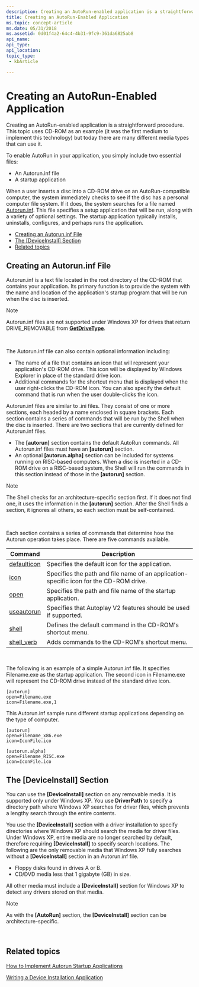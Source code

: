 ```yaml
---
description: Creating an AutoRun-enabled application is a straightforward procedure. This topic uses CD-ROM as an example (it was the first medium to implement this technology) but today there are many different media types that can use it.
title: Creating an AutoRun-Enabled Application
ms.topic: concept-article
ms.date: 05/31/2018
ms.assetid: 0d01f4a2-64c4-4b31-9fc9-361da6825ab8
api_name: 
api_type: 
api_location: 
topic_type: 
 - kbArticle

---
```


# Creating an AutoRun-Enabled Application

Creating an AutoRun-enabled application is a straightforward procedure. This topic uses CD-ROM as an example (it was the first medium to implement this technology) but today there are many different media types that can use it.

To enable AutoRun in your application, you simply include two essential files:

-   An Autorun.inf file
-   A startup application

When a user inserts a disc into a CD-ROM drive on an AutoRun-compatible computer, the system immediately checks to see if the disc has a personal computer file system. If it does, the system searches for a file named [Autorun.inf](#creating-an-autoruninf-file). This file specifies a setup application that will be run, along with a variety of optional settings. The startup application typically installs, uninstalls, configures, and perhaps runs the application.

-   [Creating an Autorun.inf File](#creating-an-autoruninf-file)
-   [The \[DeviceInstall\] Section](#the-deviceinstall-section)
-   [Related topics](#related-topics)

## Creating an Autorun.inf File

Autorun.inf is a text file located in the root directory of the CD-ROM that contains your application. Its primary function is to provide the system with the name and location of the application's startup program that will be run when the disc is inserted.

> [!Note]  
> Autorun.inf files are not supported under Windows XP for drives that return DRIVE\_REMOVABLE from [**GetDriveType**](/windows/win32/api/fileapi/nf-fileapi-getdrivetypea).

 

The Autorun.inf file can also contain optional information including:

-   The name of a file that contains an icon that will represent your application's CD-ROM drive. This icon will be displayed by Windows Explorer in place of the standard drive icon.
-   Additional commands for the shortcut menu that is displayed when the user right-clicks the CD-ROM icon. You can also specify the default command that is run when the user double-clicks the icon.

Autorun.inf files are similar to .ini files. They consist of one or more sections, each headed by a name enclosed in square brackets. Each section contains a series of commands that will be run by the Shell when the disc is inserted. There are two sections that are currently defined for Autorun.inf files.

-   The **\[autorun\]** section contains the default AutoRun commands. All Autorun.inf files must have an **\[autorun\]** section.
-   An optional **\[autorun.alpha\]** section can be included for systems running on RISC-based computers. When a disc is inserted in a CD-ROM drive on a RISC-based system, the Shell will run the commands in this section instead of those in the **\[autorun\]** section.

> [!Note]  
> The Shell checks for an architecture-specific section first. If it does not find one, it uses the information in the **\[autorun\]** section. After the Shell finds a section, it ignores all others, so each section must be self-contained.

 

Each section contains a series of commands that determine how the Autorun operation takes place. There are five commands available.



| Command                         | Description                                                                            |
|---------------------------------|----------------------------------------------------------------------------------------|
| [defaulticon](autorun-cmds.md) | Specifies the default icon for the application.                                        |
| [icon](autorun-cmds.md)        | Specifies the path and file name of an application-specific icon for the CD-ROM drive. |
| [open](autorun-cmds.md)        | Specifies the path and file name of the startup application.                           |
| [useautorun](autorun-cmds.md)  | Specifies that Autoplay V2 features should be used if supported.                       |
| [shell](autorun-cmds.md)       | Defines the default command in the CD-ROM's shortcut menu.                             |
| [shell\_verb](autorun-cmds.md) | Adds commands to the CD-ROM's shortcut menu.                                           |



 

The following is an example of a simple Autorun.inf file. It specifies Filename.exe as the startup application. The second icon in Filename.exe will represent the CD-ROM drive instead of the standard drive icon.


```
[autorun] 
open=Filename.exe 
icon=Filename.exe,1
```



This Autorun.inf sample runs different startup applications depending on the type of computer.


```
[autorun] 
open=Filename_x86.exe 
icon=IconFile.ico 

[autorun.alpha] 
open=Filename_RISC.exe 
icon=IconFile.ico
```



## The \[DeviceInstall\] Section

You can use the **\[DeviceInstall\]** section on any removable media. It is supported only under Windows XP. You use **DriverPath** to specify a directory path where Windows XP searches for driver files, which prevents a lengthy search through the entire contents.

You use the **\[DeviceInstall\]** section with a driver installation to specify directories where Windows XP should search the media for driver files. Under Windows XP, entire media are no longer searched by default, therefore requiring **\[DeviceInstall\]** to specify search locations. The following are the only removable media that Windows XP fully searches without a **\[DeviceInstall\]** section in an Autorun.inf file.

-   Floppy disks found in drives A or B.
-   CD/DVD media less that 1 gigabyte (GB) in size.

All other media must include a **\[DeviceInstall\]** section for Windows XP to detect any drivers stored on that media.

> [!Note]  
> As with the **\[AutoRun\]** section, the **\[DeviceInstall\]** section can be architecture-specific.

 

## Related topics

<dl> <dt>

[How to Implement Autorun Startup Applications](how-to-implement-autorun-startup-applications.md)
</dt> <dt>

[Writing a Device Installation Application](/windows-hardware/drivers/install/writing-a-device-installation-application)
</dt> </dl>

 

 
